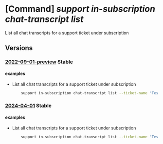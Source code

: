# [Command] _support in-subscription chat-transcript list_

List all chat transcripts for a support ticket under subscription

## Versions

### [2022-09-01-preview](/Resources/mgmt-plane/L3N1YnNjcmlwdGlvbnMve30vcHJvdmlkZXJzL21pY3Jvc29mdC5zdXBwb3J0L3N1cHBvcnR0aWNrZXRzL3t9L2NoYXR0cmFuc2NyaXB0cw==/2022-09-01-preview.xml) **Stable**

<!-- mgmt-plane /subscriptions/{}/providers/microsoft.support/supporttickets/{}/chattranscripts 2022-09-01-preview -->

#### examples

- List all chat transcripts for a support ticket under subscription
    ```bash
        support in-subscription chat-transcript list --ticket-name "TestTicketName"
    ```

### [2024-04-01](/Resources/mgmt-plane/L3N1YnNjcmlwdGlvbnMve30vcHJvdmlkZXJzL21pY3Jvc29mdC5zdXBwb3J0L3N1cHBvcnR0aWNrZXRzL3t9L2NoYXR0cmFuc2NyaXB0cw==/2024-04-01.xml) **Stable**

<!-- mgmt-plane /subscriptions/{}/providers/microsoft.support/supporttickets/{}/chattranscripts 2024-04-01 -->

#### examples

- List all chat transcripts for a support ticket under subscription
    ```bash
        support in-subscription chat-transcript list --ticket-name "TestTicketName"
    ```
